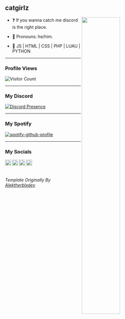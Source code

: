 ## catgirIz

<img align="right" width="50%" src="https://github.com/xenially/epicstats/blob/master/generated/overview.svg">

-   ❓ If you wanna catch me discord is the right place.

-   :man: Pronouns: he/him.

-   :pencil: JS | HTML | CSS | PHP | LUAU | PYTHON

---

### Profile Views

![Visitor Count](https://profile-counter.glitch.me/catgirIz/count.svg)

---

### My Discord 

[![Discord Presence](https://lanyard.cnrad.dev/api/725408724620935198)](https://discord.com/users/725408724620935198)

---

### My Spotify

[![spotify-github-profile](https://spotify-github-profile.vercel.app/api/view?uid=b41jq2mmbk2bik0ivpg7u27td&cover_image=true&theme=default&bar_color_cover=false)](https://spotify-github-profile.vercel.app/api/view?uid=b41jq2mmbk2bik0ivpg7u27td&redirect=true)

---

### My Socials

<a href="https://discord.com/users/725408724620935198">
  <img align="left" alt="Discord" width="20px" src="https://simpleicons.org/icons/discord.svg" />
</a>
<a href="https://www.roblox.com/users/481733029/profile">
  <img align="left" alt="Roblox" width="20px" src="https://simpleicons.org/icons/roblox.svg" />
</a>
<a href="https://twitter.com/levisurely">
  <img align="left" alt="Spotify" width="20px" src="https://simpleicons.org/icons/twitter.svg" />
</a>
<a href="https://open.spotify.com/user/b41jq2mmbk2bik0ivpg7u27td">
  <img align="left" alt="Spotify" width="20px" src="https://simpleicons.org/icons/spotify.svg" />
</a>





⠀
---

###### Template Originally By [Alektherblxdev](https://github.com/Alektherblxdev)
